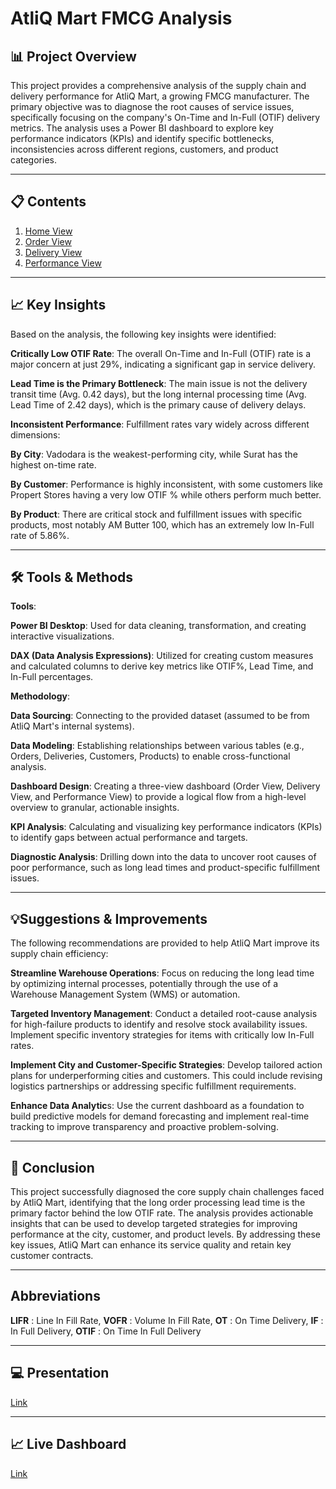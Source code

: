 # **AtliQ Mart FMCG Analysis**

## 📊 **Project Overview**

This project provides a comprehensive analysis of the supply chain and delivery performance for AtliQ Mart, a growing FMCG manufacturer. The primary objective was to diagnose the root causes of service issues, specifically focusing on the company's On-Time and In-Full (OTIF) delivery metrics. The analysis uses a Power BI dashboard to explore key performance indicators (KPIs) and identify specific bottlenecks, inconsistencies across different regions, customers, and product categories.
________________________________________
## 📋 **Contents**

1. [Home View](https://github.com/sherinjthomas29/AtliQ-Mart-FMCG-Domain-Power-BI-Dashboard/blob/main/Home%20View.png)
2. [Order View](https://github.com/sherinjthomas29/AtliQ-Mart-FMCG-Domain-Power-BI-Dashboard/blob/main/Order%20View.png)
3. [Delivery View](https://github.com/sherinjthomas29/AtliQ-Mart-FMCG-Domain-Power-BI-Dashboard/blob/main/Delivery%20View.png)
4. [Performance View](https://github.com/sherinjthomas29/AtliQ-Mart-FMCG-Domain-Power-BI-Dashboard/blob/main/Performance%20View.png)
________________________________________
## 📈 **Key Insights**

Based on the analysis, the following key insights were identified:

**Critically Low OTIF Rate**: The overall On-Time and In-Full (OTIF) rate is a major concern at just 29%, indicating a significant gap in service delivery.

**Lead Time is the Primary Bottleneck**: The main issue is not the delivery transit time (Avg. 0.42 days), but the long internal processing time (Avg. Lead Time of 2.42 days), which is the primary cause of delivery delays.

**Inconsistent Performance**: Fulfillment rates vary widely across different dimensions:

**By City**: Vadodara is the weakest-performing city, while Surat has the highest on-time rate.

**By Customer**: Performance is highly inconsistent, with some customers like Propert Stores having a very low OTIF % while others perform much better.

**By Product**: There are critical stock and fulfillment issues with specific products, most notably AM Butter 100, which has an extremely low In-Full rate of 5.86%.
________________________________________
## 🛠️ **Tools & Methods**
   
**Tools**:

**Power BI Desktop**: Used for data cleaning, transformation, and creating interactive visualizations.

**DAX (Data Analysis Expressions)**: Utilized for creating custom measures and calculated columns to derive key metrics like OTIF%, Lead Time, and In-Full percentages.

**Methodology**:

**Data Sourcing**: Connecting to the provided dataset (assumed to be from AtliQ Mart's internal systems).

**Data Modeling**: Establishing relationships between various tables (e.g., Orders, Deliveries, Customers, Products) to enable cross-functional analysis.

**Dashboard Design**: Creating a three-view dashboard (Order View, Delivery View, and Performance View) to provide a logical flow from a high-level overview to granular, actionable insights.

**KPI Analysis**: Calculating and visualizing key performance indicators (KPIs) to identify gaps between actual performance and targets.

**Diagnostic Analysis**: Drilling down into the data to uncover root causes of poor performance, such as long lead times and product-specific fulfillment issues.
________________________________________
## 💡**Suggestions & Improvements**

The following recommendations are provided to help AtliQ Mart improve its supply chain efficiency:

**Streamline Warehouse Operations**: Focus on reducing the long lead time by optimizing internal processes, potentially through the use of a Warehouse Management System (WMS) or automation.

**Targeted Inventory Management**: Conduct a detailed root-cause analysis for high-failure products to identify and resolve stock availability issues. Implement specific inventory strategies for items with critically low In-Full rates.

**Implement City and Customer-Specific Strategies**: Develop tailored action plans for underperforming cities and customers. This could include revising logistics partnerships or addressing specific fulfillment requirements.

**Enhance Data Analytic**s: Use the current dashboard as a foundation to build predictive models for demand forecasting and implement real-time tracking to improve transparency and proactive problem-solving.
________________________________________
## 📝 **Conclusion**

This project successfully diagnosed the core supply chain challenges faced by AtliQ Mart, identifying that the long order processing lead time is the primary factor behind the low OTIF rate. The analysis provides actionable insights that can be used to develop targeted strategies for improving performance at the city, customer, and product levels. By addressing these key issues, AtliQ Mart can enhance its service quality and retain key customer contracts.
________________________________________
## **Abbreviations**

**LIFR** : Line In Fill Rate,
 **VOFR** : Volume In Fill Rate,
 **OT**   : On Time Delivery,
 **IF**   : In Full Delivery,
 **OTIF** : On Time In Full Delivery
________________________________________
## 💻 **Presentation**

[Link](https://github.com/sherinjthomas29/AtliQ-Mart-FMCG-Domain-Power-BI-Dashboard/blob/main/Presentation.pdf)
_______________________________________
## 📈 **Live Dashboard**

[Link](https://app.powerbi.com/view?r=eyJrIjoiNDUwMTBlNGMtYjA2MC00NzdmLThjZTctMTMyNjdlYjBiYTNhIiwidCI6ImM2ZTU0OWIzLTVmNDUtNDAzMi1hYWU5LWQ0MjQ0ZGM1YjJjNCJ9)
